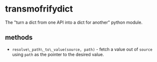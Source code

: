 # transmofrifydict

The "turn a dict from one API into a dict for another" python module.

## methods

* `resolve\_path\_to\_value(source, path)` - fetch a value out of `source` using `path` as the pointer to the desired value.
